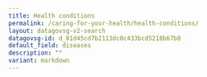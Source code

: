 ```yaml
---
title: Health conditions
permalink: /caring-for-your-health/health-conditions/
layout: datagovsg-v2-search
datagovsg-id: d_01d45cd7b2113dc0c433bcd5218b67b8
default_field: diseases
description: ""
variant: markdown
---
```

